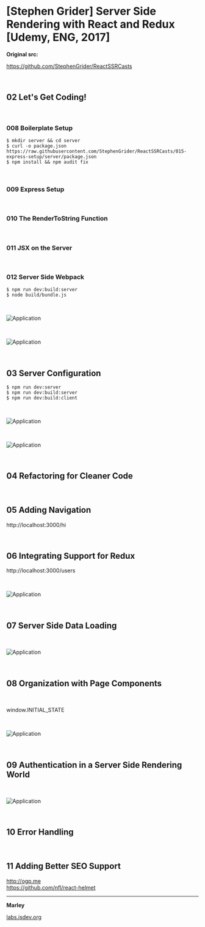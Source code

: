 # [Stephen Grider] Server Side Rendering with React and Redux [Udemy, ENG, 2017]

**Original src:**

https://github.com/StephenGrider/ReactSSRCasts

<br/>

## 02 Let's Get Coding!

<br/>

### 008 Boilerplate Setup

    $ mkdir server && cd server
    $ curl -o package.json  https://raw.githubusercontent.com/StephenGrider/ReactSSRCasts/015-express-setup/server/package.json
    $ npm install && npm audit fix

<br/>

### 009 Express Setup

<br/>

### 010 The RenderToString Function

<br/>

### 011 JSX on the Server

<br/>

### 012 Server Side Webpack

    $ npm run dev:build:server
    $ node build/bundle.js

<br/>

![Application](/img/pic01.png?raw=true)

<br/>

![Application](/img/pic02.png?raw=true)


<br/>

## 03 Server Configuration

    $ npm run dev:server
    $ npm run dev:build:server
    $ npm run dev:build:client


<br/>

![Application](/img/pic3-01.png?raw=true)

<br/>

![Application](/img/pic3-02.png?raw=true)


<br/>

## 04 Refactoring for Cleaner Code

<br/>

## 05 Adding Navigation

http://localhost:3000/hi

<br/>

## 06 Integrating Support for Redux

http://localhost:3000/users

<br/>

![Application](/img/pic6-01.png?raw=true)

<br/>

## 07 Server Side Data Loading

<br/>

![Application](/img/pic7-01.png?raw=true)

<br/>

## 08 Organization with Page Components

<br/>

window.INITIAL_STATE

<br/>

![Application](/img/pic8-01.png?raw=true)

<br/>

## 09 Authentication in a Server Side Rendering World

<br/>

![Application](/img/pic9-01.png?raw=true)

<br/>

## 10 Error Handling

<br/>

## 11 Adding Better SEO Support

http://ogp.me  
https://github.com/nfl/react-helmet  




---

**Marley**

<a href="https://labs.jsdev.org">labs.jsdev.org</a>
